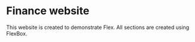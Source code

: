 # Finance website 

This website is created to demonstrate Flex. All sections are created using FlexBox.